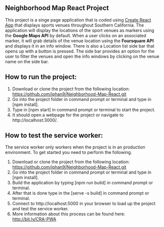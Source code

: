 ## Neighborhood Map React Project
This project is a singe page application that is coded using [Create React App](https://github.com/facebook/create-react-app) that displays sports venues throughout Southern California. The application will display the locations of the sport venues as markers using the **Google Maps API** by default. When a user clicks on an associated marker, it will grab details of the venue location using the **Foursquare API** and displays it in an info window. There is also a Location list side bar that opens up with a button is pressed. The side bar provides an option for the user to filter the venues and open the info windows by clicking on the venue name on the side bar.

## How to run the project:
1. Download or clone the project from the following location: https://github.com/jphan9/Neighborhood-Map-React.git
2. Go into the project folder in command prompt or terminal and type in [npm install].
3. Type in [npm start] in command prompt or terminal to start the project.
4. It should open a webpage for the project or navigate to http://localhost:3000/.

## How to test the service worker:
The service worker only workers when the project is in an production environment.
To get started you need to perform the following.
1. Download or clone the project from the following location: https://github.com/jphan9/Neighborhood-Map-React.git
2. Go into the project folder in command prompt or terminal and type in [npm install].
3. Build the application by typing [npm run build] in command prompt or terminal.
4. After that is done type in the [serve -s build] in command prompt or terminal.
5. Connect to http://localhost:5000 in your browser to load up the project and test the service worker.
6. More information about this process can be found here: http://bit.ly/CRA-PWA

